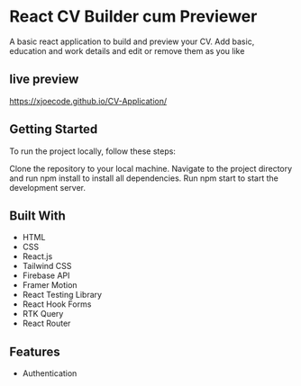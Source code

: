 # React CV Builder cum Previewer



A basic react application to build and preview your CV.
Add basic, education and work details and edit or remove them as you like

## live preview
https://xjoecode.github.io/CV-Application/

## Getting Started
To run the project locally, follow these steps:

Clone the repository to your local machine.
Navigate to the project directory and run npm install to install all dependencies.
Run npm start to start the development server.

## Built With
- HTML
- CSS
- React.js
- Tailwind CSS
- Firebase API 
- Framer Motion
- React Testing Library
- React Hook Forms
- RTK Query 
- React Router 

## Features
- Authentication 


